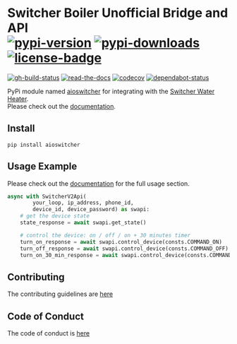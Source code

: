 # Switcher Boiler Unofficial Bridge and API</br>[![pypi-version]][11] [![pypi-downloads]][11] [![license-badge]][4]

[![gh-build-status]][7] [![read-the-docs]][8] [![codecov]][3] [![dependabot-status]][1]

PyPi module named [aioswitcher][11] for integrating with the [Switcher Water Heater](https://www.switcher.co.il/).</br>
Please check out the [documentation][8].

## Install

```shell
pip install aioswitcher
```

## Usage Example

Please check out the [documentation][8] for the full usage section.

```python
async with SwitcherV2Api(
        your_loop, ip_address, phone_id,
        device_id, device_password) as swapi:
    # get the device state
    state_response = await swapi.get_state()

    # control the device: on / off / on + 30 minutes timer
    turn_on_response = await swapi.control_device(consts.COMMAND_ON)
    turn_off_response = await swapi.control_device(consts.COMMAND_OFF)
    turn_on_30_min_response = await swapi.control_device(consts.COMMAND_ON, '30')
```

## Contributing

The contributing guidelines are [here](.github/CONTRIBUTING.md)

## Code of Conduct

The code of conduct is [here](.github/CODE_OF_CONDUCT.md)

<!-- Real Links -->
[1]: https://dependabot.com
[2]: https://github.com/TomerFi/aioswitcher/releases
[3]: https://codecov.io/gh/TomerFi/aioswitcher
[4]: https://github.com/TomerFi/aioswitche
[7]: https://github.com/TomerFi/aioswitcher/actions?query=workflow%3ABuild
[8]: https://aioswitcher.tomfi.info/
[11]: https://pypi.org/project/aioswitcher/
<!-- Badges Links -->
[codecov]: https://codecov.io/gh/TomerFi/aioswitcher/graph/badge.svg
[dependabot-status]: https://api.dependabot.com/badges/status?host=github&repo=TomerFi/aioswitcher
[gh-build-status]: https://github.com/TomerFi/aioswitcher/workflows/Build/badge.svg
[license-badge]: https://img.shields.io/github/license/tomerfi/aioswitcher
[pypi-downloads]: https://img.shields.io/pypi/dm/aioswitcher.svg?logo=pypi&color=1082C2
[pypi-version]: https://img.shields.io/pypi/v/aioswitcher?logo=pypi
[read-the-docs]: https://readthedocs.org/projects/aioswitcher/badge/?version=stable
